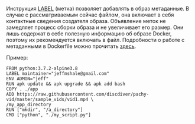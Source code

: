 Инструкция [LABEL](https://docs.docker.com/engine/reference/builder/#label) (метка) позволяет добавлять в образ метаданные. В случае с рассматриваемым сейчас файлом, она включает в себя контактные сведения создателя образа. Объявление меток не замедляет процесс сборки образа и не увеличивает его размер. Они лишь содержат в себе полезную информацию об образе Docker, поэтому их рекомендуется включать в файл. Подробности о работе с метаданными в Dockerfile можно прочитать [здесь](https://docs.docker.com/config/labels-custom-metadata/).

Пример:
```
FROM python:3.7.2-alpine3.8
LABEL maintainer="jeffmshale@gmail.com"
ENV ADMIN="jeff"
RUN apk update && apk upgrade && apk add bash
COPY . ./app
ADD https://raw.githubusercontent.com/discdiver/pachy-vid/master/sample_vids/vid1.mp4 \
/my_app_directory
RUN ["mkdir", "/a_directory"]
CMD ["python", "./my_script.py"]
```
